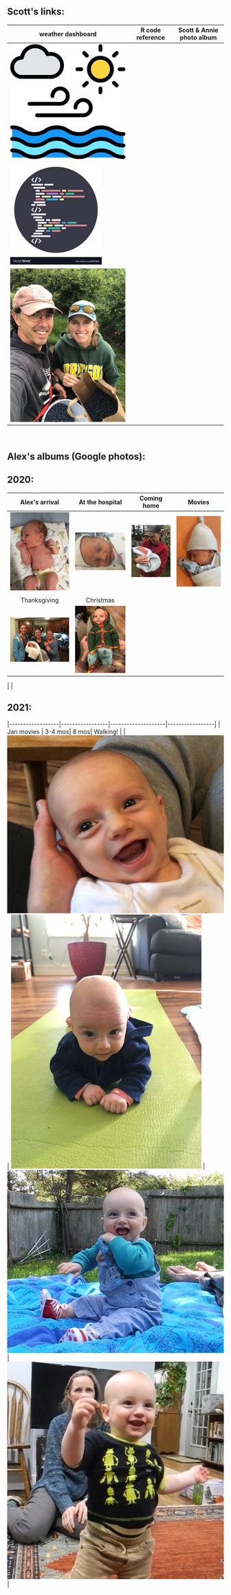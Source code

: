 <br>

## Scott's links:

| weather dashboard | R code reference | Scott & Annie photo album  |
|-----|-----|-----|
| [![mythumb](assets/weather%20icon.png "Weather dashboard")](docs/SRM_weather7.html)  | 
[![mythumb](assets/code.png "SRM code")](docs/SRM_code.html)    | 
[![mythumb](images/Scott%20n%20Annie%20thm.jpg "Scott & Annie 2020")](https://photos.app.goo.gl/Lyh4CcWdFuuiufuv5)    |

<br>

## Alex's albums (Google photos):

## 2020:

| Alex's arrival |   At the hospital    | Coming home  | Movies    |
|:-----------------:|:----------------:|:------------------:|:------------------:|
| [![mythumb](images/introducing-alex-galen-marion_thm.jpg "Birthday")](https://photos.app.goo.gl/UsbqoToZ5JBLwnLX9) |   [![mythumb](images/hospital_thm.jpg "At the hospital")](https://photos.app.goo.gl/Msw5y5udBryZNi338)   | [![mythumb](images/coming%20home%202%20thm.jpg "Coming home")](https://photos.app.goo.gl/KvWUrYm67uxNgAHp7) | [![mythumb](images/movies%20thm.png "Movies")](https://photos.app.goo.gl/4mnHxyz3WaqjsbZn9) |
|   |   |   |   |
| Thanksgiving | Christmas |    |    |   
| [![mythumb](images/thanskgiving%20thm.jpg "Thanksgiving")](https://photos.app.goo.gl/9DxJhFJFUpnhJAe86)       | [![mythumb](images/christmas%20thm2.jpg "First Christmas")](https://photos.app.goo.gl/rDrpdgzfQ8Rj3SrD6) |
|
|                                                              

## 2021:

|------------------|-----------------|--------------------|-----------------|
| Jan movies | 3-4 mos| 8 mos| Walking! |
| [![mythumb](images/Jan%20movies%20thm.jpg "Movies from Jan 2021")](https://photos.app.goo.gl/Li67ZVJuo2Hgy5Gn6) | [![mythumb](images/3-4%20mos%20thm.jpg "3-4 mos")](https://photos.app.goo.gl/snuXCZF9zKHdtegE9) | [![mythumb](images/pre-crawling%20thm.jpg "last of the pre-crawling era")](https://photos.app.goo.gl/a3Ltsy1xZ3wZJPWH9) | [![mythumb](images/walking%20thm.jpg "Walking!!")](https://photos.app.goo.gl/SK3Sv5So67rF2tHn7) |

<br><br><br>
